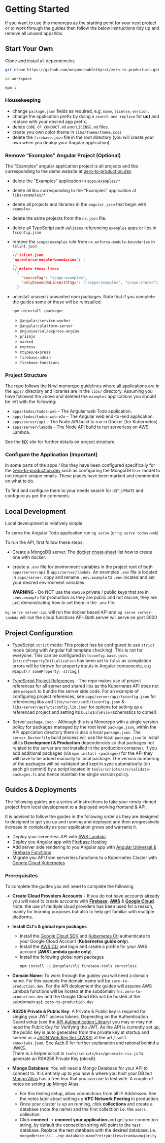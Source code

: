 # Getting Started

If you want to use this monorepo as the starting point for your next project or to work through the guides then follow the below instructions tidy up and remove all unused apps/libs.

## Start Your Own

Clone and install all dependencies.

```bash
git clone https://github.com/unquenchablethyrst/zero-to-production.git workspace

cd workspace

npm i
```

### Housekeeping

- change `package.json` fields as required, e.g. `name`, `license`, `version`.
- change the application prefix by doing a `search and replace` for **uqt** and replace with your desired app prefix.
- delete `CODE_OF_CONDUCT.md` and `LICENSE.md` files.
- create you own color theme in `libs/theme/theme.scss`
- delete the `firebase.json` file in the root directory (you will create your own when you deploy your Angular application)

### Remove "Examples" Angular Project (Optional)

The "Examples" angular application project is all projects and libs corresponding to the demo website at [zero-to-production.dev]

- delete the "Examples" application in `apps/examples/*`
- delete all libs corresponding to the "Examples" application at `libs/examples/*`
- delete all projects and libraries in the `angular.json` that begin with `examples-`
- delete the same projects from the `nx.json` file.
- delete all TypeScript path `@aliases` referencing `examples` apps or libs in `tsconfig.json`
- remove the `scope:examples` rule from `nx-enforce-module-boundaries` in `tslint.json`

  ```json
  // tslint.json
  "nx-enforce-module-boundaries": [
  ...
  // delete these lines
    {
      "sourceTag": "scope:examples",
      "onlyDependOnLibsWithTags": ["scope:examples", "scope:shared"]
    }
  ```

- uninstall unused / unwanted npm packages. Note that if you complete the guides some of these will be reinstalled.

  ```bash
  npm uninstall <package>
  ```

  - `@angular/service-worker`
  - `@angular/platform-server`
  - `@nguniversal/express-engine`
  - `prismjs`
  - `marked`
  - `express`
  - `@types/express`
  - `firebase-admin`
  - `firebase-functions`

### Project Structure

The repo follows the [Nrwl] monorepo guidelines where all applications are in the `apps/` directory and libraries are in the `libs/` directory. Assuming you have followed the above and deleted the `examples` applications you should be left with the following:

- `apps/todos/todos-web` - The Angular web Todo application.
- `apps/todos/todos-web-e2e` - The Angular web end-to-end application.
- `apps/server/api` - The Node API build to run in Docker (for Kubernetes)
- `apps/server/lambda` - The Node API build to run serverless on AWS Lambda.

See the [NX] site for further details on project structure.

### Configure the Application (Important)

In some parts of the apps / libs they have been configured specifically for the [zero-to-production.dev] such as configuring the MongoDB `User` model to not require unique emails. These places have been marked and commented on what to do.

To find and configure them to your needs search for `UQT_UPDATE` and configure as per the comments.

## Local Development

Local development is relatively simple.

To serve the Angular Todo application run `ng serve` (or `ng serve todos-web`)

To run the API, first follow these steps:

- Create a MongoDB server. The [docker cheat-sheet] list how to create one with docker.
- create a `.env` file for environment variables in the project root of both `apps/server/api` & `apps/server/lambda`. An examples `.env` file is located in `apps/server`, copy and rename `.env.example` to `.env` located and set your desired environment variables.

  **WARNING** - Do NOT use the `RSA256` private / public keys that are in `.env.example` for production as they are public and not secure, they are just demonstrating how to set them in the `.env` file.

`ng serve server-api` will run the docker based API and `ng serve server-lambda` will run the cloud functions API. Both server will serve on port 3000

## Project Configuration

- TypeScript `strict` mode: This project has be configured to use `strict` mode (along with Angular full template checking). This is not for everyone. This can be configured in `tsconfig.base.json`. (`strictPropertyInitialization` has been set to `false` as compilation errors will be thrown for property inputs in Angular components, e.g `@Input() someProperty: string`,)

- [TypeScript Project References] - The repo makes use of project references for all server and shared libs as the Kubernetes API does not use `webpack` to bundle the server side code. For an example of configuring project references, see `apps/server/api/tsconfig.json` for referencing libs and `libs/server/auth/tsconfig.json` & `libs/server/auth/tsconfig.lib.json` for options for setting up a referenced project and setting its `buildInfoFile` (schematics to come!).

- Server `package.json` - Although this is a Monorepo with a single version policy for packages managed by the root level `package.json`, within the API application directory there is also a local `package.json`. The `server.Dockerfile` build process will use the local `package.json` to install all its **Development & Production** dependencies so that packages not related to the server are not installed in the production container. If you add additional packages (via `npm install <package>`) for the API they will have to be added manually to local package. The version numbering of the packages will be validated and kept in sync automatically (on each git commit) by a script located in `tools/scripts/src/validate-packages.ts` and hence maintain the single version policy.

## Guides & Deployments

The following guides are a series of instructions to take your newly cloned project from local development to a deployed working frontend & API.

It is advised to follow the guides in the following order as they are designed to designed to get you up and running and deployed and then progressively increase in complexity as your application grows and warrants it.

- Deploy your serverless API with [AWS Lambda]
- Deploy you Angular app with [Firebase Hosting]
- Add server side rendering to you Angular app with [Angular Universal & Firebase Functions]
- Migrate you API from serverless functions to a Kubernetes Cluster with [Google Cloud Kubernetes]

### Prerequisites

To complete the guides you will need to complete the following

- **Create Cloud Providers Accounts** - If you do not have accounts already you will need to create accounts with **[Firebase]**, **[AWS]** & **[Google Cloud]**. Note: the use of multiple cloud providers has been used for a reason, mainly for learning purposes but also to help get familiar with multiple platforms.

- **Install CLI's & global npm packages**

  - Install the [Google Cloud SDK] and [Kubernetes Ctl] authenticate to your Google Cloud Account (**Kubernetes guide only**).
  - Install the [AWS CLI] and login and create a profile for your AWS account (**AWS Lambda guide only**).
  - Install the following global npm packages
    ```bash
    npm install -g @angular/cli firebase-tools serverless
    ```

- **Domain Name**: To work through the guides you will need a domain name. For this example the domain name will be `zero-to-production.dev`. For the API deployment the guides will assume AWS Lambda functions will be hosted at the subdomain `fns.zero-to-production.dev` and the Google Cloud K8s will be hosted at the subdomain `api.zero-to-production.dev`

* **RS256 Private & Public Key**: A Private & Public key is required for singing your JWT access tokens. Depending on the Authentication Guard setup (see the [API Authentication Library]) you may or may not need the Public Key for Verifying the JWT. As the API is currently set up, the public key is auto generated from the private key at startup and served as a [JSON Web Key Set (JWKS)] at the url `/.well-know/jwks.json`. See [Auth 0] for further explanation and rational behind a JWKS.  
  There is a helper script in `tools/scripts/bin/generate-rsa.js` to generate an RSA256 Private Key (pkcs8).

* **Mongo Database**: You will need a Mongo Database for your API to connect to. It is entirely up to you how & where you host your DB but [Mongo Atlas] has a free tear that you can use to test with. A couple of notes on setting up Mongo Atlas.

  - For this testing setup, allow connections from all IP Addresses. See the notes later about setting up **VPC Network Peering** in production.
  - Once your cluster is up an running, click **collections** and create a database (note the name) and the first collection i.e. the `users` collection.
  - Click **connect** &rarr; **connect your application** and get your connection string, by default the connection string will point to the `test` database. Replace the test database with the desired database, i.e. `mongodb+srv://.../my-database-name?retryWrites=true&w=majority`

[zero-to-production.dev]: https://zero-to-production.dev
[docker cheat-sheet]: https://github.com/unquenchablethyrst/zero-to-production/docker/DOCKER_CHEAT_SHEET.md
[aws lambda]: https://zero-to-production/guides/guides/aws-lambda
[firebase hosting]: https://zero-to-production/guides/guides/firebase-hosting
[angular universal & firebase functions]: https://zero-to-production/guides/ssr-firebase-functions
[google cloud kubernetes]: https://zero-to-production/guides/google-cloud-k8s
[typescript project references]: https://www.typescriptlang.org/docs/handbook/project-references.html
[google cloud sdk]: https://cloud.google.com/sdk
[kubernetes ctl]: https://kubernetes.io/docs/reference/kubectl
[aws cli]: https://docs.aws.amazon.com/cli/latest/userguide/indstall-cliv2.html
[mongo atlas]: https://www.mongodb.com/cloud/atlas
[api authentication library]: https://github.com/unquenchablethyrst/zero-to-production/libs/server/auth/README.md
[json web key set (jwks)]: https://tools.ietf.org/html/rfc7517
[auth 0]: https://auth0.com/docs/tokens/concepts/jwks
[nrwl]: https://nrwl.io
[nx]: https://nx.dev
[firebase]: https://firebase.google.com
[google cloud]: https://cloud.google.com
[aws]: https://aws.amazon.com/
